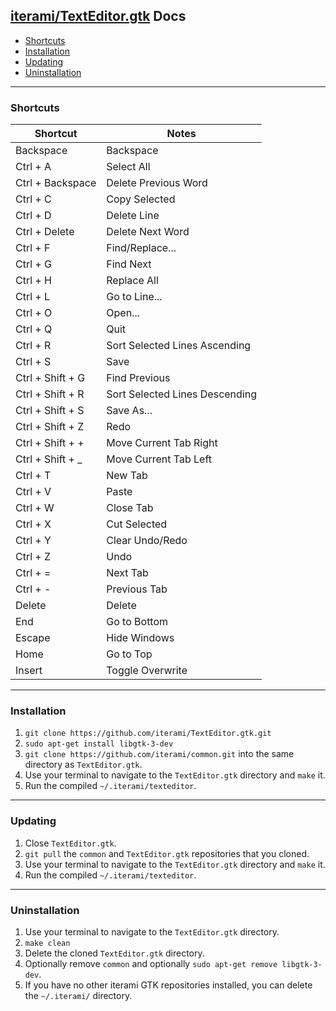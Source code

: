 [iterami/TextEditor.gtk](https://github.com/iterami/TextEditor.gtk) Docs
------------------------------------------------------------------------

* [Shortcuts](#shortcuts)
* [Installation](#installation)
* [Updating](#updating)
* [Uninstallation](#uninstallation)

---

### Shortcuts

Shortcut         | Notes
-----------------|-------------------------------
Backspace        | Backspace
Ctrl + A         | Select All
Ctrl + Backspace | Delete Previous Word
Ctrl + C         | Copy Selected
Ctrl + D         | Delete Line
Ctrl + Delete    | Delete Next Word
Ctrl + F         | Find/Replace...
Ctrl + G         | Find Next
Ctrl + H         | Replace All
Ctrl + L         | Go to Line...
Ctrl + O         | Open...
Ctrl + Q         | Quit
Ctrl + R         | Sort Selected Lines Ascending
Ctrl + S         | Save
Ctrl + Shift + G | Find Previous
Ctrl + Shift + R | Sort Selected Lines Descending
Ctrl + Shift + S | Save As...
Ctrl + Shift + Z | Redo
Ctrl + Shift + + | Move Current Tab Right
Ctrl + Shift + _ | Move Current Tab Left
Ctrl + T         | New Tab
Ctrl + V         | Paste
Ctrl + W         | Close Tab
Ctrl + X         | Cut Selected
Ctrl + Y         | Clear Undo/Redo
Ctrl + Z         | Undo
Ctrl + =         | Next Tab
Ctrl + -         | Previous Tab
Delete           | Delete
End              | Go to Bottom
Escape           | Hide Windows
Home             | Go to Top
Insert           | Toggle Overwrite

---

### Installation

1. `git clone https://github.com/iterami/TextEditor.gtk.git`
2. `sudo apt-get install libgtk-3-dev`
3. `git clone https://github.com/iterami/common.git` into the same directory as `TextEditor.gtk`.
4. Use your terminal to navigate to the `TextEditor.gtk` directory and `make` it.
5. Run the compiled `~/.iterami/texteditor`.

---

### Updating

1. Close `TextEditor.gtk`.
2. `git pull` the `common` and `TextEditor.gtk` repositories that you cloned.
3. Use your terminal to navigate to the `TextEditor.gtk` directory and `make` it.
4. Run the compiled `~/.iterami/texteditor`.

---

### Uninstallation

1. Use your terminal to navigate to the `TextEditor.gtk` directory.
2. `make clean`
3. Delete the cloned `TextEditor.gtk` directory.
4. Optionally remove `common` and optionally `sudo apt-get remove libgtk-3-dev`.
5. If you have no other iterami GTK repositories installed, you can delete the `~/.iterami/` directory.
